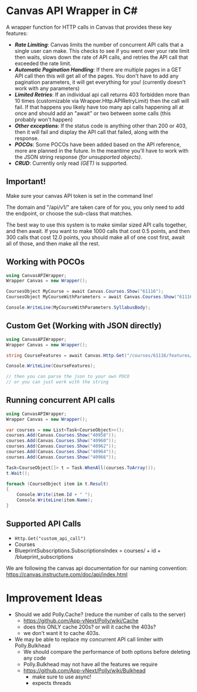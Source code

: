 # Canvas API Wrapper in C#
A wrapper function for HTTP calls in Canvas that provides these key features:
- ***Rate Limiting***: Canvas limits the number of concurrent API calls that a single user can make. This checks to see if you went over your rate limit then waits, slows down the rate of API calls, and retries the API call that exceeded the rate limit.
- ***Automatic Pagination Handling***: If there are multiple pages in a GET API call then this will get all of the pages. You don't have to add any pagination parameters, it will get everything for you! (currently doesn't work with any parameters)
- ***Limited Retries***: If an individual api call returns 403 forbidden more than 10 times (customizable via Wrapper.Http.APIRetryLimit) then the call will fail. If that happens you likely have too many api calls happening all at once and should add an "await" or two between some calls (this probably won't happen)
- ***Other exceptions***: If the status code is anything other than 200 or 403, then it will fail and display the API call that failed, along with the response.
- ***POCOs***: Some POCOs have been added based on the API reference, more are planned in the future. In the meantime you'll have to work with the JSON string response *(for unsupported objects)*.
-  ***CRUD***: Currently only read *(GET)* is supported.

## Important!
Make sure your canvas API token is set in the command line!

The domain and "/api/v1/" are taken care of for you, you only need to add the endpoint, or choose the sub-class that matches.

The best way to use this system is to make similar sized API calls together, and then await. If you want to make 1000 calls that cost 0.5 points, and then 300 calls that cost 12.0 points, you should make all of one cost first, await all of those, and then make all the rest.

## Working with POCOs
```c#
using CanvasAPIWrapper;
Wrapper Canvas = new Wrapper();

CoursesObject MyCourse = await Canvas.Courses.Show("61116");
CoursesObject MyCourseWithParameters = await Canvas.Courses.Show("61116", "?include[]=term&include[]=syllabus_body");

Console.WriteLine(MyCourseWithParameters.SyllabusBody);
```

## Custom Get (Working with JSON directly)
```c#
using CanvasAPIWrapper;
Wrapper Canvas = new Wrapper();

string CourseFeatures = await Canvas.Http.Get("/courses/61116/features/enabled");

Console.WriteLine(CourseFeatures);

// then you can parse the json to your own POCO
// or you can just work with the string
```

## Running concurrent API calls
```c#
using CanvasAPIWrapper;
Wrapper Canvas = new Wrapper();

var courses = new List<Task<CourseObject>>();
courses.Add(Canvas.Courses.Show("40958"));
courses.Add(Canvas.Courses.Show("40960"));
courses.Add(Canvas.Courses.Show("40962"));
courses.Add(Canvas.Courses.Show("40964"));
courses.Add(Canvas.Courses.Show("40966"));

Task<CourseObject[]> t = Task.WhenAll(courses.ToArray());
t.Wait();

foreach (CourseObject item in t.Result)
{
    Console.Write(item.Id + " ");
    Console.WriteLine(item.Name);
}
```

## Supported API Calls 
- `Http.Get("custom_api_call")`
- Courses
- BlueprintSubscriptions.SubscriptionsIndex = courses/ + id + /blueprint_subscriptions


We are following the canvas api documentation for our naming convention: https://canvas.instructure.com/doc/api/index.html

# Improvement Ideas
- Should we add Polly.Cache? (reduce the number of calls to the server)
    - https://github.com/App-vNext/Polly/wiki/Cache
    - does this ONLY cache 200s? or will it cache the 403s?
    - we don't want it to cache 403s.
- We may be able to replace my concurrent API call limiter with Polly.Bulkhead
    - We should compare the performance of both options before deleting any code
    - Polly.Bulkhead may not have all the features we require
    - https://github.com/App-vNext/Polly/wiki/Bulkhead
        - make sure to use async!
        - expects threads


